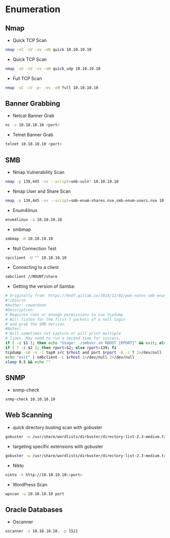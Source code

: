 # Enumeration

## Nmap

* Quick TCP Scan

```bash
nmap -sC -sV -vv -oN quick 10.10.10.10
```

* Quick TCP Scan

```bash
nmap -sU -sV -vv -oN quick_udp 10.10.10.10
```

* Full TCP Scan

```bash
nmap -sC -cV -p- -vv -oN full 10.10.10.10
```

## Banner Grabbing

* Netcat Banner Grab

```bash
nc -v 10.10.10.10 <port>
```

* Telnet Banner Grab

```bash
telnet 10.10.10.10 <port>
```

## SMB

* Nmap Vulnerability Scan

```bash
nmap -p 139,445 -vv --script=smb-vuln* 10.10.10.10
```

* Nmap User and Share Scan

```bash
nmap -p 139,445 -vv --script=smb-enum-shares.nse,smb-enum-users.nse 10.10.10.10
```

* Enum4linux

```bash
enum4linux -a 10.10.10.10
```

* smbmap 

```bash
smbmap -H 10.10.10.10
```

* Null Connection Test

```bash
rpcclient -U "" 10.10.10.10
```

* Connecting to a client

```bash
smbclient //MOUNT/share
```

* Getting the version of Samba:

```bash
# Originally from: https://0xdf.gitlab.io/2018/12/02/pwk-notes-smb-enumeration-checklist-update1.html#enum4linux
#!/bin/sh
#Author: rewardone
#Description:
# Requires root or enough permissions to use tcpdump
# Will listen for the first 7 packets of a null login
# and grab the SMB Version
#Notes:
# Will sometimes not capture or will print multiple
# lines. May need to run a second time for success.
if [ -z $1 ]; then echo "Usage: ./smbver.sh RHOST {RPORT}" && exit; else rhost=$1; fi
if [ ! -z $2 ]; then rport=$2; else rport=139; fi
tcpdump -s0 -n -i tap0 src $rhost and port $rport -A -c 7 2>/dev/null | grep -i "samba\|s.a.m" | tr -d '.' | grep -oP 'UnixSamba.*[0-9a-z]' | tr -d '\n' & echo -n "$rhost: " &
echo "exit" | smbclient -L $rhost 1>/dev/null 2>/dev/null
sleep 0.5 && echo ""
```

## SNMP

* snmp-check

```bash
snmp-check 10.10.10.10
```

## Web Scanning

* quick directory busting scan with gobuster

```bash
gobuster -w /usr/share/wordlists/dirbuster/directory-list-2.3-medium.txt -u http://10.10.10.10:<port> -s 200,204,301,302,307,403,500 -e -k -t 50 -np -o gobuster_quick_scan.txt
```

* targeting specific extensions with gobuster

```bash
gobuster -w /usr/share/wordlists/dirbuster/directory-list-2.3-medium.txt -u http://10.10.10.10:<port> -s 200,204,301,302,307,403,500 -e -k -t 50 -np -o gobuster_quick_scan.txt -x .txt,.php
```

* Nikto

```bash
nikto -h http://10.10.10.10:<port>
```

* WordPress Scan

```bash
wpscan -u 10.10.10.10 port
```

## Oracle Databases

* Oscanner

```bash
oscanner -s 10.10.10.10. -p 1521
```

